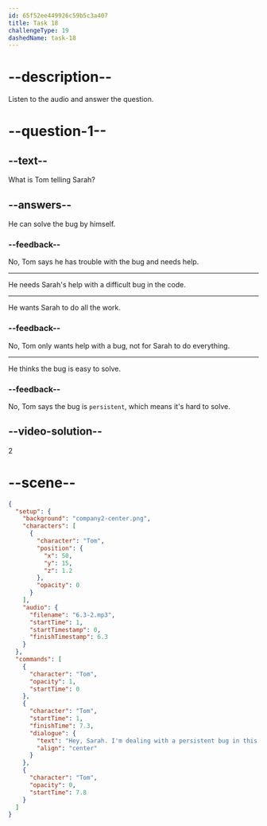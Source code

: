 ```yaml
---
id: 65f52ee449926c59b5c3a407
title: Task 18
challengeType: 19
dashedName: task-18
---
```


<!-- (Audio) Tom: Sarah, I'm dealing with a persistent bug in this section of the code. I can't figure it out, and I may need your expertise. -->

# --description--

Listen to the audio and answer the question.

# --question-1--

## --text--

What is Tom telling Sarah?

## --answers--

He can solve the bug by himself.

### --feedback--

No, Tom says he has trouble with the bug and needs help.

---

He needs Sarah's help with a difficult bug in the code.

---

He wants Sarah to do all the work.

### --feedback--

No, Tom only wants help with a bug, not for Sarah to do everything.

---

He thinks the bug is easy to solve.

### --feedback--

No, Tom says the bug is `persistent`, which means it's hard to solve.

## --video-solution--

2

# --scene--

```json
{
  "setup": {
    "background": "company2-center.png",
    "characters": [
      {
        "character": "Tom",
        "position": {
          "x": 50,
          "y": 15,
          "z": 1.2
        },
        "opacity": 0
      }
    ],
    "audio": {
      "filename": "6.3-2.mp3",
      "startTime": 1,
      "startTimestamp": 0,
      "finishTimestamp": 6.3
    }
  },
  "commands": [
    {
      "character": "Tom",
      "opacity": 1,
      "startTime": 0
    },
    {
      "character": "Tom",
      "startTime": 1,
      "finishTime": 7.3,
      "dialogue": {
        "text": "Hey, Sarah. I'm dealing with a persistent bug in this section of the code. I can't figure it out and I may need your expertise.",
        "align": "center"
      }
    },
    {
      "character": "Tom",
      "opacity": 0,
      "startTime": 7.8
    }
  ]
}
```
